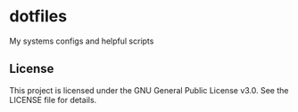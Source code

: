# dotfiles

My systems configs and helpful scripts


## License

This project is licensed under the GNU General Public License v3.0. See the LICENSE file for details.
